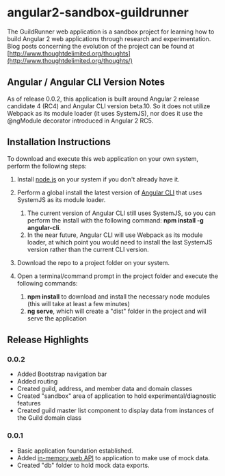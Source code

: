 # angular2-sandbox-guildrunner
The GuildRunner web application is a sandbox project for learning how to build Angular 2 web applications through
research and experimentation.  Blog posts concerning the evolution of the project can be found at 
[http://www.thoughtdelimited.org/thoughts](http://www.thoughtdelimited.org/thoughts/) 

## Angular / Angular CLI Version Notes

As of release 0.0.2, this application is built around Angular 2 release candidate 4 (RC4) and Angular CLI version beta.10.  So it does not 
utilize Webpack as its module loader (it uses SystemJS), nor does it use the @ngModule decorator introduced in Angular 2 RC5.

## Installation Instructions

To download and execute this web application on your own system, perform the following steps:

1. Install [node.js](https://nodejs.org/en/) on your system if you don't already have it.

2. Perform a global install the latest version of [Angular CLI](https://cli.angular.io/) that uses SystemJS as its module loader.
   1. The current version of Angular CLI still uses SystemJS, so you can perform the install with the following
command: **npm install -g angular-cli**.
   2. In the near future, Angular CLI will use Webpack as its module loader, at which point you would need to
   install the last SystemJS version rather than the current CLI version.
   
3. Download the repo to a project folder on your system.

4. Open a terminal/command prompt in the project folder and execute the following commands:  
   1. **npm install** to download and install the necessary node modules (this will take at least a few minutes)
   2. **ng serve**, which will create a "dist" folder in the project and will serve the application 


## Release Highlights

### 0.0.2

* Added Bootstrap navigation bar
* Added routing
* Created guild, address, and member data and domain classes
* Created "sandbox" area of application to hold experimental/diagnostic features
* Created guild master list component to display data from instances of the Guild domain class

### 0.0.1

* Basic application foundation established.
* Added [in-memory web API](https://angular.io/docs/ts/latest/guide/server-communication.html#!#in-mem-web-api) to application to make use of mock data.
* Created "db" folder to hold mock data exports.


